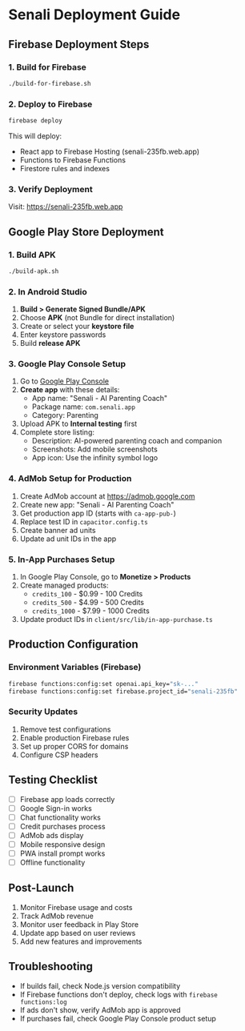# Senali Deployment Guide

## Firebase Deployment Steps

### 1. Build for Firebase
```bash
./build-for-firebase.sh
```

### 2. Deploy to Firebase
```bash
firebase deploy
```

This will deploy:
- React app to Firebase Hosting (senali-235fb.web.app)
- Functions to Firebase Functions
- Firestore rules and indexes

### 3. Verify Deployment
Visit: https://senali-235fb.web.app

## Google Play Store Deployment

### 1. Build APK
```bash
./build-apk.sh
```

### 2. In Android Studio
1. **Build > Generate Signed Bundle/APK**
2. Choose **APK** (not Bundle for direct installation)
3. Create or select your **keystore file**
4. Enter keystore passwords
5. Build **release APK**

### 3. Google Play Console Setup
1. Go to [Google Play Console](https://play.google.com/console)
2. **Create app** with these details:
   - App name: "Senali - AI Parenting Coach"
   - Package name: `com.senali.app`
   - Category: Parenting
3. Upload APK to **Internal testing** first
4. Complete store listing:
   - Description: AI-powered parenting coach and companion
   - Screenshots: Add mobile screenshots
   - App icon: Use the infinity symbol logo

### 4. AdMob Setup for Production
1. Create AdMob account at https://admob.google.com
2. Create new app: "Senali - AI Parenting Coach"
3. Get production app ID (starts with `ca-app-pub-`)
4. Replace test ID in `capacitor.config.ts`
5. Create banner ad units
6. Update ad unit IDs in the app

### 5. In-App Purchases Setup
1. In Google Play Console, go to **Monetize > Products**
2. Create managed products:
   - `credits_100` - $0.99 - 100 Credits
   - `credits_500` - $4.99 - 500 Credits  
   - `credits_1000` - $7.99 - 1000 Credits
3. Update product IDs in `client/src/lib/in-app-purchase.ts`

## Production Configuration

### Environment Variables (Firebase)
```bash
firebase functions:config:set openai.api_key="sk-..."
firebase functions:config:set firebase.project_id="senali-235fb"
```

### Security Updates
1. Remove test configurations
2. Enable production Firebase rules
3. Set up proper CORS for domains
4. Configure CSP headers

## Testing Checklist
- [ ] Firebase app loads correctly
- [ ] Google Sign-in works
- [ ] Chat functionality works
- [ ] Credit purchases process
- [ ] AdMob ads display
- [ ] Mobile responsive design
- [ ] PWA install prompt works
- [ ] Offline functionality

## Post-Launch
1. Monitor Firebase usage and costs
2. Track AdMob revenue
3. Monitor user feedback in Play Store
4. Update app based on user reviews
5. Add new features and improvements

## Troubleshooting
- If builds fail, check Node.js version compatibility
- If Firebase functions don't deploy, check logs with `firebase functions:log`
- If ads don't show, verify AdMob app is approved
- If purchases fail, check Google Play Console product setup